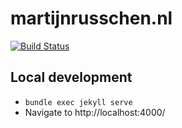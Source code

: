 # martijnrusschen.nl

[![Build Status](https://travis-ci.org/martijnrusschen/martijnrusschen.nl.svg?branch=master)](https://travis-ci.org/martijnrusschen/martijnrusschen.nl)

## Local development

- `bundle exec jekyll serve`
- Navigate to http://localhost:4000/
